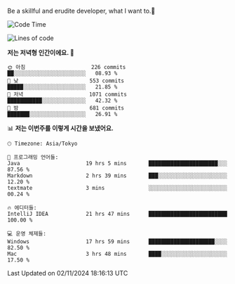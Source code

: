 Be a skillful and erudite developer, what I want to.👶

<!--START_SECTION:waka-->
![Code Time](http://img.shields.io/badge/Code%20Time-1%2C361%20hrs%2027%20mins-blue)

![Lines of code](https://img.shields.io/badge/%EC%A0%80%EB%8A%94%20%EC%97%AC%ED%83%9C%EA%B9%8C%EC%A7%80%20-883.2%20thousand%20%EC%A4%84%EC%9D%98%20%EC%BD%94%EB%93%9C%EB%A5%BC%20%EC%9E%91%EC%84%B1%ED%96%88%EC%96%B4%EC%9A%94.-blue)

**저는 저녁형 인간이에요. 🦉** 

```text
🌞 아침                     226 commits         ██░░░░░░░░░░░░░░░░░░░░░░░   08.93 % 
🌆 낮　                     553 commits         █████░░░░░░░░░░░░░░░░░░░░   21.85 % 
🌃 저녁                     1071 commits        ███████████░░░░░░░░░░░░░░   42.32 % 
🌙 밤　                     681 commits         ███████░░░░░░░░░░░░░░░░░░   26.91 % 
```


📊 **저는 이번주를 이렇게 시간을 보냈어요.** 

```text
🕑︎ Timezone: Asia/Tokyo

💬 프로그래밍 언어들: 
Java                     19 hrs 5 mins       ██████████████████████░░░   87.56 % 
Markdown                 2 hrs 39 mins       ███░░░░░░░░░░░░░░░░░░░░░░   12.20 % 
textmate                 3 mins              ░░░░░░░░░░░░░░░░░░░░░░░░░   00.24 % 

🔥 에디터들: 
IntelliJ IDEA            21 hrs 47 mins      █████████████████████████   100.00 % 

💻 운영 체제들: 
Windows                  17 hrs 59 mins      █████████████████████░░░░   82.50 % 
Mac                      3 hrs 48 mins       ████░░░░░░░░░░░░░░░░░░░░░   17.50 % 
```


 Last Updated on 02/11/2024 18:16:13 UTC
<!--END_SECTION:waka-->

